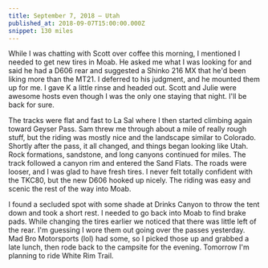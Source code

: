 ```yaml
---
title: September 7, 2018 — Utah
published_at: 2018-09-07T15:00:00.000Z
snippet: 130 miles
---
```


While I was chatting with Scott over coffee this morning, I mentioned I needed to get new tires in Moab. He asked me what I was looking for and said he had a D606 rear and suggested a Shinko 216 MX that he'd been liking more than the MT21. I deferred to his judgment, and he mounted them up for me. I gave K a little rinse and headed out. Scott and Julie were awesome hosts even though I was the only one staying that night. I'll be back for sure.

<BigLazyImage src="https://s3.amazonaws.com/tat.honkytonk.in/21/IMG_3071.jpg" />
<BigLazyImage src="https://s3.amazonaws.com/tat.honkytonk.in/21/IMG_3080.jpg" />
<BigLazyImage src="https://s3.amazonaws.com/tat.honkytonk.in/21/IMG_3082.jpg" />
<BigLazyImage src="https://s3.amazonaws.com/tat.honkytonk.in/21/IMG_3087.jpg" />

The tracks were flat and fast to La Sal where I then started climbing again toward Geyser Pass. Sam threw me through about a mile of really rough stuff, but the riding was mostly nice and the landscape similar to Colorado. Shortly after the pass, it all changed, and things began looking like Utah. Rock formations, sandstone, and long canyons continued for miles. The track followed a canyon rim and entered the Sand Flats. The roads were looser, and I was glad to have fresh tires. I never felt totally confident with the TKC80, but the new D606 hooked up nicely. The riding was easy and scenic the rest of the way into Moab.

I found a secluded spot with some shade at Drinks Canyon to throw the tent down and took a short rest. I needed to go back into Moab to find brake pads. While changing the tires earlier we noticed that there was little left of the rear. I'm guessing I wore them out going over the passes yesterday. Mad Bro Motorsports (lol) had some, so I picked those up and grabbed a late lunch, then rode back to the campsite for the evening. Tomorrow I'm planning to ride White Rim Trail.

<BigLazyImage src="https://s3.amazonaws.com/tat.honkytonk.in/21/IMG_3096.jpg" />
<BigLazyImage src="https://s3.amazonaws.com/tat.honkytonk.in/21/IMG_3099.jpg" />
<BigLazyImage src="https://s3.amazonaws.com/tat.honkytonk.in/21/IMG_3100.jpg" />
